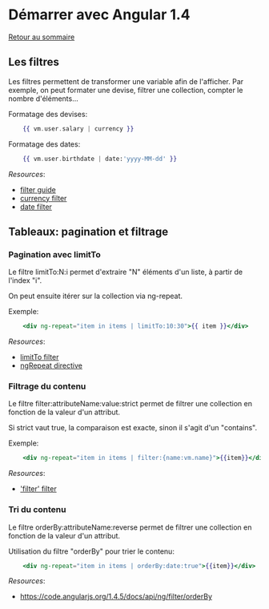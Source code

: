 # Démarrer avec Angular 1.4

[Retour au sommaire](01.00.angular-bases.documentation-fr.md)

## Les filtres

Les filtres permettent de transformer une variable afin de l'afficher. Par exemple, on peut formater une devise, filtrer une collection, compter le nombre d'éléments...

Formatage des devises:

``` handlebars
    {{ vm.user.salary | currency }}
```

Formatage des dates:

``` handlebars
    {{ vm.user.birthdate | date:'yyyy-MM-dd' }}
```

*Resources*: 

* [filter guide](https://docs.angularjs.org/guide/filter)
* [currency filter](https://code.angularjs.org/1.4.5/docs/api/ng/filter/currency)
* [date filter](https://code.angularjs.org/1.4.5/docs/api/ng/filter/date)

## Tableaux: pagination et filtrage

### Pagination avec limitTo

Le filtre limitTo:N:i permet d'extraire "N" éléments d'un liste, à partir de l'index "i".

On peut ensuite itérer sur la collection via ng-repeat.

Exemple: 

``` handlebars
    <div ng-repeat="item in items | limitTo:10:30">{{ item }}</div>
```

*Resources*: 

* [limitTo filter](https://code.angularjs.org/1.4.5/docs/api/ng/filter/limitTo)
* [ngRepeat directive](https://code.angularjs.org/1.4.5/docs/api/ng/directive/ngRepeat)

### Filtrage du contenu

Le filtre filter:attributeName:value:strict permet de filtrer une collection en fonction de la valeur d'un attribut.

Si strict vaut true, la comparaison est exacte, sinon il s'agit d'un "contains".

Exemple:
``` handlebars
    <div ng-repeat="item in items | filter:{name:vm.name}">{{item}}</div>
```

*Resources*: 

* ['filter' filter](https://code.angularjs.org/1.4.5/docs/api/ng/filter/filter)

### Tri du contenu

Le filtre orderBy:attributeName:reverse permet de filtrer une collection en fonction de la valeur d'un attribut.

Utilisation du filtre "orderBy" pour trier le contenu:
``` handlebars
    <div ng-repeat="item in items | orderBy:date:true">{{item}}</div>
```
*Resources*: 

* https://code.angularjs.org/1.4.5/docs/api/ng/filter/orderBy